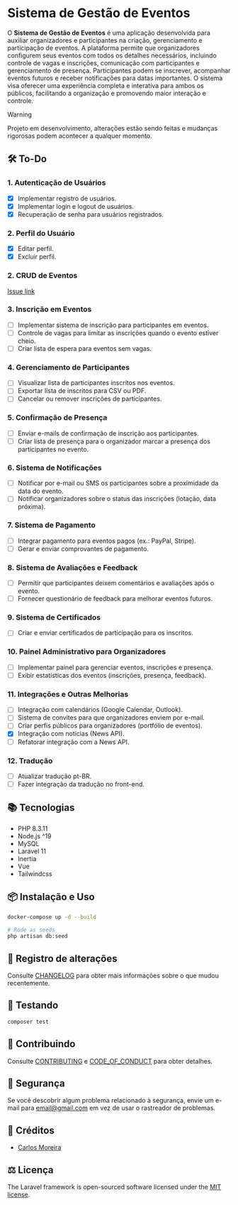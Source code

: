 # Sistema de Gestão de Eventos

O **Sistema de Gestão de Eventos** é uma aplicação desenvolvida para auxiliar organizadores e participantes na criação, gerenciamento e participação de eventos. A plataforma permite que organizadores configurem seus eventos com todos os detalhes necessários, incluindo controle de vagas e inscrições, comunicação com participantes e gerenciamento de presença. Participantes podem se inscrever, acompanhar eventos futuros e receber notificações para datas importantes. O sistema visa oferecer uma experiência completa e interativa para ambos os públicos, facilitando a organização e promovendo maior interação e controle.

> [!WARNING]
> Projeto em desenvolvimento, alterações estão sendo feitas e mudanças rigorosas podem acontecer a qualquer momento.

## 🛠️ To-Do

### 1. Autenticação de Usuários
- [x] Implementar registro de usuários.
- [x] Implementar login e logout de usuários.
- [x] Recuperação de senha para usuários registrados.

### 2. Perfil do Usuário
- [x] Editar perfil.
- [x] Excluir perfil.

### 2. CRUD de Eventos
[Issue link](https://github.com/carloshaam/event-management/issues/1)

### 3. Inscrição em Eventos
- [ ] Implementar sistema de inscrição para participantes em eventos.
- [ ] Controle de vagas para limitar as inscrições quando o evento estiver cheio.
- [ ] Criar lista de espera para eventos sem vagas.

### 4. Gerenciamento de Participantes
- [ ] Visualizar lista de participantes inscritos nos eventos.
- [ ] Exportar lista de inscritos para CSV ou PDF.
- [ ] Cancelar ou remover inscrições de participantes.

### 5. Confirmação de Presença
- [ ] Enviar e-mails de confirmação de inscrição aos participantes.
- [ ] Criar lista de presença para o organizador marcar a presença dos participantes no evento.

### 6. Sistema de Notificações
- [ ] Notificar por e-mail ou SMS os participantes sobre a proximidade da data do evento.
- [ ] Notificar organizadores sobre o status das inscrições (lotação, data próxima).

### 7. Sistema de Pagamento
- [ ] Integrar pagamento para eventos pagos (ex.: PayPal, Stripe).
- [ ] Gerar e enviar comprovantes de pagamento.

### 8. Sistema de Avaliações e Feedback
- [ ] Permitir que participantes deixem comentários e avaliações após o evento.
- [ ] Fornecer questionário de feedback para melhorar eventos futuros.

### 9. Sistema de Certificados
- [ ] Criar e enviar certificados de participação para os inscritos.

### 10. Painel Administrativo para Organizadores
- [ ] Implementar painel para gerenciar eventos, inscrições e presença.
- [ ] Exibir estatísticas dos eventos (inscrições, presença, feedback).

### 11. Integrações e Outras Melhorias
- [ ] Integração com calendários (Google Calendar, Outlook).
- [ ] Sistema de convites para que organizadores enviem por e-mail.
- [ ] Criar perfis públicos para organizadores (portfólio de eventos).
- [x] Integração com notícias (News API).
- [ ] Refatorar integração com a News API.

### 12. Tradução
- [ ] Atualizar tradução pt-BR.
- [ ] Fazer integração da tradução no front-end.

## 📚 Tecnologias

- PHP 8.3.11
- Node.js ^19
- MySQL
- Laravel 11
- Inertia
- Vue
- Tailwindcss

## 📦 Instalação e Uso

```bash
docker-compose up -d --build

# Rode as seeds
php artisan db:seed
```

## 📆 Registro de alterações

Consulte [CHANGELOG](CHANGELOG.md) para obter mais informações sobre o que mudou recentemente.

## 🧪 Testando

``` bash
composer test
```

## 💞 Contribuindo

Consulte [CONTRIBUTING](CONTRIBUTING.md) e [CODE_OF_CONDUCT](CODE_OF_CONDUCT.md) para obter detalhes.

## 🧯 Segurança

Se você descobrir algum problema relacionado à segurança, envie um e-mail para email@gmail.com em vez de usar o rastreador de problemas.

## 🏅 Créditos

- [Carlos Moreira][link-author]

## ⚖️ Licença

The Laravel framework is open-sourced software licensed under the [MIT license](https://opensource.org/licenses/MIT).

[link-author]: https://twitter.com/carloshaam
